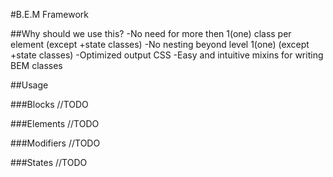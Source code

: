 #B.E.M Framework

##Why should we use this?
-No need for more then 1(one) class per element (except +state classes)
-No nesting beyond level 1(one) (except +state classes)
-Optimized output CSS
-Easy and intuitive mixins for writing BEM classes

##Usage

###Blocks
//TODO

###Elements
//TODO

###Modifiers
//TODO

###States
//TODO
